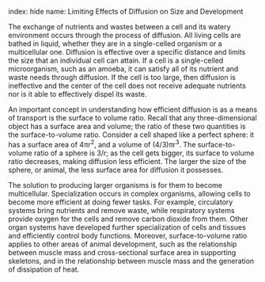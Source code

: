 index: hide
name: Limiting Effects of Diffusion on Size and Development

The exchange of nutrients and wastes between a cell and its watery environment occurs through the process of diffusion. All living cells are bathed in liquid, whether they are in a single-celled organism or a multicellular one. Diffusion is effective over a specific distance and limits the size that an individual cell can attain. If a cell is a single-celled microorganism, such as an amoeba, it can satisfy all of its nutrient and waste needs through diffusion. If the cell is too large, then diffusion is ineffective and the center of the cell does not receive adequate nutrients nor is it able to effectively dispel its waste.

An important concept in understanding how efficient diffusion is as a means of transport is the surface to volume ratio. Recall that any three-dimensional object has a surface area and volume; the ratio of these two quantities is the surface-to-volume ratio. Consider a cell shaped like a perfect sphere: it has a surface area of 4πr<sup>2</sup>, and a volume of (4/3)πr<sup>3</sup>. The surface-to-volume ratio of a sphere is 3/r; as the cell gets bigger, its surface to volume ratio decreases, making diffusion less efficient. The larger the size of the sphere, or animal, the less surface area for diffusion it possesses.

The solution to producing larger organisms is for them to become multicellular. Specialization occurs in complex organisms, allowing cells to become more efficient at doing fewer tasks. For example, circulatory systems bring nutrients and remove waste, while respiratory systems provide oxygen for the cells and remove carbon dioxide from them. Other organ systems have developed further specialization of cells and tissues and efficiently control body functions. Moreover, surface-to-volume ratio applies to other areas of animal development, such as the relationship between muscle mass and cross-sectional surface area in supporting skeletons, and in the relationship between muscle mass and the generation of dissipation of heat.
